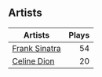 ## Artists
Artists | Plays 
----- | -----: 
[Frank Sinatra](/artists/frank-sinatra-739) | 54
[Celine Dion](/artists/celine-dion-39068) | 20

